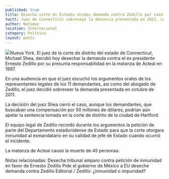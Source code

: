 ```yaml
---
published: true
title: Desecha corte en Estados Unidos demanda contra Zedillo por caso Acteal
twitt: Juez de Connecticut sobreseyó la denuncia presentada en 2011. Los demandantes podrían aún apelar en una corte de distrito de Hartford.
author: Notimex
location: Internacional
category: Política
layout: posts
---
```


![](http://i.imgur.com/51TTTiGm.jpg)Nueva York. El juez de la corte de distrito del estado de Connecticut, Michael Shea, decidió hoy desechar la demanda contra el ex presidente Ernesto Zedillo por su presunta responsabilidad en la matanza de Acteal en 1997.

En una audiencia en que el juez escuchó los argumentos orales de los representantes legales de los 11 demandantes, así como del abogado de Zedillo, el juez decidió sobreseer la demanda presentada en octubre de 2011.

La decisión del juez Shea cerró el caso, aunque los demandantes, que buscaban una compensación por 50 millones de dólares, podrían aún apelar la sentencia tomada en la corte de distrito de la ciudad de Hartford.

El equipo legal de Zedillo recordó durante los argumentos la petición de parte del Departamento estadunidense de Estado para que la corte otorgara inmunidad al exmandatario en su calidad de jefe de Estado cuando ocurrió el incidente.

La matanza de Acteal causó la muerte de 45 personas.

 

Notas relacionadas:
Desecha tribunal amparo contra petición de inmunidad en favor de Ernesto Zedillo
Pide el gobierno de México a EU deseche demanda contra Zedillo
Editorial / Zedillo: ¿inmunidad o impunidad?
